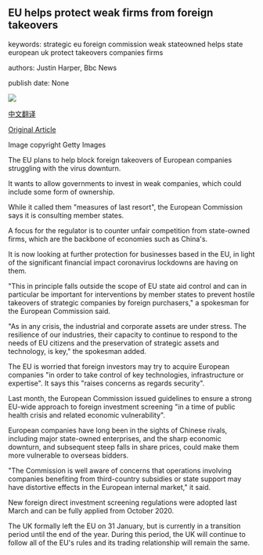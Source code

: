 ## EU helps protect weak firms from foreign takeovers

keywords: strategic eu foreign commission weak stateowned helps state european uk protect takeovers companies firms

authors: Justin Harper, Bbc News

publish date: None

![](https://ichef.bbci.co.uk/news/1024/branded_news/FD0E/production/_111828746_euflag.jpg)

[中文翻译](EU%20helps%20protect%20weak%20firms%20from%20foreign%20takeovers_zh.md)

[Original Article](https://www.bbc.com/news/business-52320435)

Image copyright Getty Images

The EU plans to help block foreign takeovers of European companies struggling with the virus downturn.

It wants to allow governments to invest in weak companies, which could include some form of ownership.

While it called them "measures of last resort", the European Commission says it is consulting member states.

A focus for the regulator is to counter unfair competition from state-owned firms, which are the backbone of economies such as China's.

It is now looking at further protection for businesses based in the EU, in light of the significant financial impact coronavirus lockdowns are having on them.

"This in principle falls outside the scope of EU state aid control and can in particular be important for interventions by member states to prevent hostile takeovers of strategic companies by foreign purchasers," a spokesman for the European Commission said.

"As in any crisis, the industrial and corporate assets are under stress. The resilience of our industries, their capacity to continue to respond to the needs of EU citizens and the preservation of strategic assets and technology, is key," the spokesman added.

The EU is worried that foreign investors may try to acquire European companies "in order to take control of key technologies, infrastructure or expertise". It says this "raises concerns as regards security".

Last month, the European Commission issued guidelines to ensure a strong EU-wide approach to foreign investment screening "in a time of public health crisis and related economic vulnerability".

European companies have long been in the sights of Chinese rivals, including major state-owned enterprises, and the sharp economic downturn, and subsequent steep falls in share prices, could make them more vulnerable to overseas bidders.

"The Commission is well aware of concerns that operations involving companies benefiting from third-country subsidies or state support may have distortive effects in the European internal market," it said.

New foreign direct investment screening regulations were adopted last March and can be fully applied from October 2020.

The UK formally left the EU on 31 January, but is currently in a transition period until the end of the year. During this period, the UK will continue to follow all of the EU's rules and its trading relationship will remain the same.